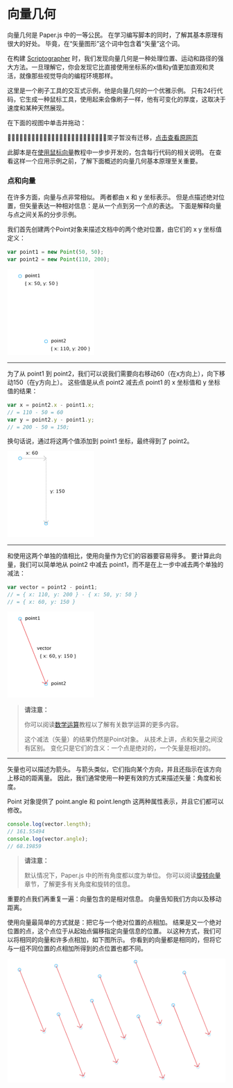 # 向量几何

向量几何是 Paper.js 中的一等公民。 在学习编写脚本的同时，了解其基本原理有很大的好处。 毕竟，在“矢量图形”这个词中包含着“矢量”这个词。

在构建 [Scriptographer](http://scriptographer.org/) 时，我们发现向量几何是一种处理位置、运动和路径的强大方法。一旦理解它，你会发现它比直接使用坐标系的x值和y值更加直观和灵活，就像那些视觉导向的编程环境那样。

这里是一个刷子工具的交互式示例，他是向量几何的一个优雅示例。 只有24行代码，它生成一种鼠标工具，使用起来会像刷子一样，他有可变化的厚度，这取决于速度和某种天然展现。

在下面的视图中单击并拖动：

🌰🌰🌰🌰🌰🌰🌰🌰🌰🌰🌰🌰🌰🌰🌰🌰🌰🌰🌰🌰🌰🌰🌰🌰🌰栗子暂没有迁移，[点击查看原网页](http://paperjs.org/tutorials/geometry/vector-geometry/)

此脚本是在[使用鼠标向量](http://paperjs.org/tutorials/interaction/working-with-mouse-vectors/)教程中一步步开发的，包含每行代码的相关说明。 在查看这样一个应用示例之前，了解下面概述的向量几何基本原理至关重要。

### 点和向量

在许多方面，向量与点非常相似。 两者都由 x 和 y 坐标表示。 但是点描述绝对位置，但矢量表达一种相对信息：是从一个点到另一个点的表达。 下面是解释向量与点之间关系的分步示例。

我们首先创建两个Point对象来描述文档中的两个绝对位置，由它们的 x y 坐标值定义：

```js
var point1 = new Point(50, 50);
var point2 = new Point(110, 200);
```

![](/assets/import.png)

---

为了从 point1 到 point2，我们可以说我们需要向右移动60（在x方向上），向下移动150（在y方向上）。 这些值是从点 point2 减去点 point1 的 x 坐标值和 y 坐标值的结果：

```js
var x = point2.x - point1.x;
// = 110 - 50 = 60
var y = point2.y - point1.y;
// = 200 - 50 = 150;
```

换句话说，通过将这两个值添加到 point1 坐标，最终得到了 point2。

![](/assets/import2.png)

---

和使用这两个单独的值相比，使用向量作为它们的容器要容易得多。 要计算此向量，我们可以简单地从 point2 中减去 point1，而不是在上一步中减去两个单独的减法：

```js
var vector = point2 - point1;
// = { x: 110, y: 200 } - { x: 50, y: 50 }
// = { x: 60, y: 150 }
```

![](/assets/import3.png)

> **请注意：**
>
> 你可以阅读[数学运算](http://paperjs.org/tutorials/geometry/mathematical-operations/#mathematical-operations)教程以了解有关数学运算的更多内容。
>
> 这个减法（矢量）的结果仍然是Point对象。 从技术上讲，点和矢量之间没有区别。 变化只是它们的含义：一个点是绝对的，一个矢量是相对的。

---

矢量也可以描述为箭头。 与箭头类似，它们指向某个方向，并且还指示在该方向上移动的距离量。 因此，我们通常使用一种更有效的方式来描述矢量：角度和长度。

Point 对象提供了 point.angle 和 point.length 这两种属性表示，并且它们都可以修改。

```js
console.log(vector.length);
// 161.55494
console.log(vector.angle);
// 68.19859
```

> **请注意：**
>
> 默认情况下，Paper.js 中的所有角度都以度为单位。 你可以阅读[旋转向量](http://paperjs.org/tutorials/geometry/vector-geometry/#rotating-vectors-and-working-with-angles)章节，了解更多有关角度和旋转的信息。

重要的点我们再重复一遍：向量包含的是相对信息。 向量告知我们方向以及移动距离。

使用向量最简单的方式就是：把它与一个绝对位置的点相加。 结果是又一个绝对位置的点，这个点位于从起始点偏移指定向量信息的位置。 以这种方式，我们可以将相同的向量和许多点相加，如下图所示。 你看到的向量都是相同的，但将它与一组不同位置的点相加所得到的点位置也都不同。

![](/assets/import4.png)

